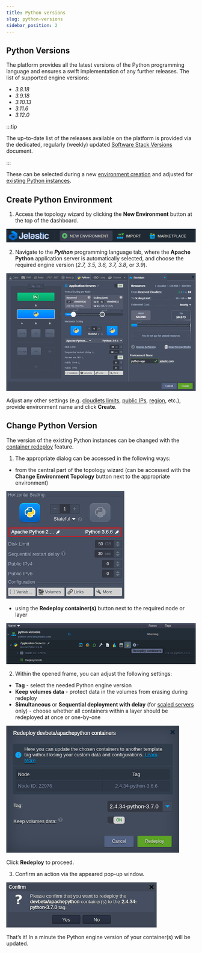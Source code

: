 ```yaml
---
title: Python versions
slug: python-versions
sidebar_position: 2
---
```


## Python Versions

The platform provides all the latest versions of the Python programming language and ensures a swift implementation of any further releases. The list of supported engine versions:

- _3.8.18_
- _3.9.18_
- _3.10.13_
- _3.11.6_
- _3.12.0_

:::tip

The up-to-date list of the releases available on the platform is provided via the dedicated, regularly (weekly) updated [Software Stack Versions](/docs/QuickStart/Software%20Stack%20Versions) document.

:::

These can be selected during a new [environment creation](/docs/Python/Python%20Versions#create-python-environment) and adjusted for [existing Python instances](/docs/Python/Python%20Versions#change-python-version).

## Create Python Environment

1. Access the topology wizard by clicking the **New Environment** button at the top of the dashboard.

<div style={{
    display:'flex',
    justifyContent: 'center',
    margin: '0 0 1rem 0'
}}>

![Locale Dropdown](./img/PythonVersions/01-new-environment-button.png)

</div>

2. Navigate to the **_Python_** programming language tab, where the **Apache Python** application server is automatically selected, and choose the required engine version (_2.7, 3.5, 3.6, 3.7, 3.8_, or _3.9_).

<div style={{
    display:'flex',
    justifyContent: 'center',
    margin: '0 0 1rem 0'
}}>

![Locale Dropdown](./img/PythonVersions/02-python-topology-wizard.png)

</div>

Adjust any other settings (e.g. [cloudlets limits](/docs/ApplicationSetting/Scaling%20And%20Clustering/Automatic%20Vertical%20Scaling#automatic-vertical-scaling), [public IPs](/docs/ApplicationSetting/External%20Access%20To%20Applications/Public%20IP#public-ip), [region](/docs/EnvironmentManagement/Environment%20Regions/Choosing%20a%20Region#environment-regions), etc.), provide environment name and click **Create**.

## Change Python Version

The version of the existing Python instances can be changed with the [container redeploy](/docs/Container/Container%20Redeploy) feature.

1. The appropriate dialog can be accessed in the following ways:

- from the central part of the topology wizard (can be accessed with the **Change Environment Topology** button next to the appropriate environment)

<div style={{
    display:'flex',
    justifyContent: 'center',
    margin: '0 0 1rem 0'
}}>

![Locale Dropdown](./img/PythonVersions/03-topology-wizard-redeploy-python-nodes.png)

</div>

- using the **Redeploy container(s)** button next to the required node or layer

<div style={{
    display:'flex',
    justifyContent: 'center',
    margin: '0 0 1rem 0'
}}>

![Locale Dropdown](./img/PythonVersions/04-redeploy-containers-button.png)

</div>

2. Within the opened frame, you can adjust the following settings:

- **Tag** - select the needed Python engine version
- **Keep volumes data** - protect data in the volumes from erasing during redeploy
- **Simultaneous** or **Sequential deployment with delay** (for [scaled servers](/docs/ApplicationSetting/Scaling%20And%20Clustering/Horizontal%20Scaling#horizontal-scaling-inside-the-cloud-multi-node) only) - choose whether all containers within a layer should be redeployed at once or one-by-one

<div style={{
    display:'flex',
    justifyContent: 'center',
    margin: '0 0 1rem 0'
}}>

![Locale Dropdown](./img/PythonVersions/05-container-redeployment-frame.png)

</div>

Click **Redeploy** to proceed.

3. Confirm an action via the appeared pop-up window.

<div style={{
    display:'flex',
    justifyContent: 'center',
    margin: '0 0 1rem 0'
}}>

![Locale Dropdown](./img/PythonVersions/06-confirm-python-container-redeployment.png)

</div>

That’s it! In a minute the Python engine version of your container(s) will be updated.
